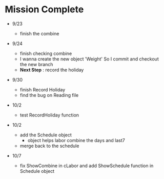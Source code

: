 # Mission Complete

* 9/23
    * finish the combine

* 9/24
    * finish checking combine
    * I wanna create the new object 'Weight' So I commit and checkout the new branch
    * <b>Next Step</b> : record the holiday

* 9/30
    * finish Record Holiday
    * find the bug on Reading file
* 10/2
    * test RecordHoliday function
    
* 10/2
    * add the Schedule object
        * object helps labor combine the days and last7
    * merge back to the schedule
* 10/7
    * fix ShowCombine in cLabor and add ShowSchedule function in  Schedule object